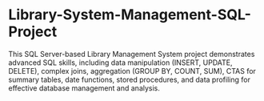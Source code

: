 # Library-System-Management-SQL-Project
This SQL Server-based Library Management System project demonstrates advanced SQL skills, including data manipulation (INSERT, UPDATE, DELETE), complex joins, aggregation (GROUP BY, COUNT, SUM), CTAS for summary tables, date functions, stored procedures, and data profiling for effective database management and analysis.
